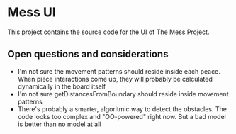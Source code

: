 # Mess UI

This project contains the source code for the UI of The Mess Project.

## Open questions and considerations

- I'm not sure the movement patterns should reside inside each peace. When piece interactions come up, they will probably be calculated dynamically in the board itself
- I'm not sure getDistancesFromBoundary should reside inside movement patterns
- There's probably a smarter, algoritmic way to detect the obstacles. The code looks too complex and "OO-powered" right now. But a bad model is better than no model at all
